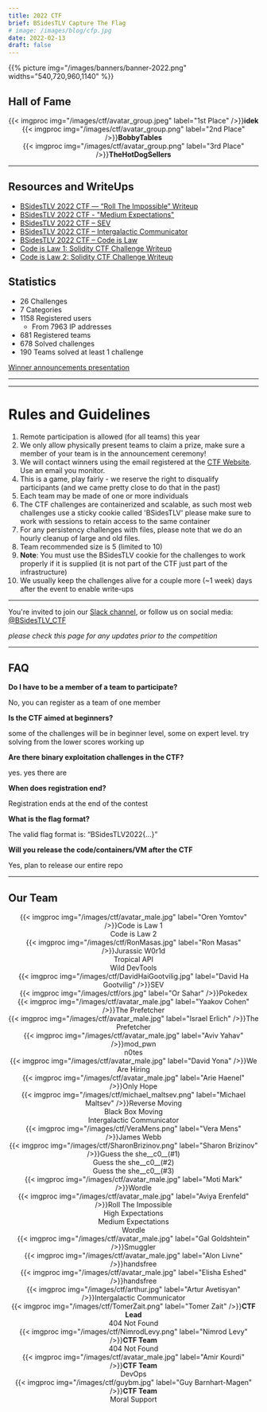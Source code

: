 ```yaml
---
title: 2022 CTF
brief: BSidesTLV Capture The Flag
# image: /images/blog/cfp.jpg
date: 2022-02-13
draft: false
---
```


<div class="row">
    <div class="col-xs-12 col-md-7">{{% picture img="/images/banners/banner-2022.png" widths="540,720,960,1140" %}}</div>
</div>

<!-- #  Timetable

Over 48-hours!

* Start: June 27th 2022, 09:00am (Israel Time)
* End:   June 29st 2022, 18:00am (Israel Time)

**Winner announcement on June 30th, during our event**

{{% timer "Jun 27, 2022 09:00:00" "CTF starts in:" %}}

---

# Registration

The CTF is played on the CTFd platform, you will need to [register](https://ctf22.bsidestlv.com) yourself and join a team in order to play (you can be a member of a single player team)

https://ctf22.bsidestlv.com/ -->

## Hall of Fame

<div class="row around-xs avatars" style="text-align:center">
    <div>{{< imgproc img="/images/ctf/avatar_group.jpeg" label="1st Place" />}}<b>idek</b></div>
</div>
<div class="row around-xs avatars" style="text-align:center">
    <div>{{< imgproc img="/images/ctf/avatar_group.png" label="2nd Place" />}}<b>BobbyTables</b></div>
    <div>{{< imgproc img="/images/ctf/avatar_group.png" label="3rd Place" />}}<b>TheHotDogSellers</b></div>
</div>

---

## Resources and WriteUps

- [BSidesTLV 2022 CTF — “Roll The Impossible” Writeup](https://medium.com/@__omertal__/bsidestlv-2022-ctf-roll-the-impossible-writeup-e5d5a2583909)
- [BSidesTLV 2022 CTF - "Medium Expectations"](https://www.thesecuritywind.com/post/bsidestlv-2022-ctf-medium-expectations)
- [BSidesTLV 2022 CTF – SEV](https://sekai.team/blog/bsidestlv-2022/sev/)
- [BSidesTLV 2022 CTF – Intergalactic Communicator](https://sekai.team/blog/bsidestlv-2022/intergalactic_communicator/)
- [BSidesTLV 2022 CTF – Code is Law](https://sekai.team/blog/bsidestlv-2022/code_is_law/)
- [Code is Law 1: Solidity CTF Challenge Writeup](https://medium.com/@patternrecognizer/solidity-ctf-writeup-code-is-law-1-465428bf4bd5)
- [Code is Law 2: Solidity CTF Challenge Writeup](https://medium.com/@patternrecognizer/code-is-law-2-solidity-ctf-challenge-writeup-c55f072664a9)

## Statistics

* 26 Challenges
* 7 Categories
* 1158 Registered users
    * From 7963 IP addresses
* 681 Registered teams
* 678 Solved challenges
* 190 Teams solved at least 1 challenge

[Winner announcements presentation](//static.bsidestlv.com/BSidesTLV2022.pdf)

---

---
# Rules and Guidelines

1. Remote participation is allowed (for all teams) this year
1. We only allow physically present teams to claim a prize, make sure a member of your team is in the announcement ceremony!
1. We will contact winners using the email registered at the [CTF Website](https://ctf22.bsidestlv.com). Use an email you monitor.
1. This is a game, play fairly - we reserve the right to disqualify participants (and we came pretty close to do that in the past)
1. Each team may be made of one or more individuals
1. The CTF challenges are containerized and scalable, as such most web challenges use a sticky cookie called 'BSidesTLV' please make sure to work with sessions to retain access to the same container
1. For any persistency challenges with files, please note that we do an hourly cleanup of large and old files.
1. Team recommended size is 5 (limited to 10)
1. **Note**: You must use the BSidesTLV cookie for the challenges to work properly if it is supplied (it is not part of the CTF just part of the infrastructure)
1. We usually keep the challenges alive for a couple more (~1 week) days after the event to enable write-ups

---

You're invited to join our [Slack channel](https://slack.bsidestlv.com), or follow us on social media: [@BSidesTLV_CTF](https://twitter.com/BSidesTLV_CTF)

*please check this page for any updates prior to the competition*

---

## FAQ

**Do I have to be a member of a team to participate?**

No, you can register as a team of one member

**Is the CTF aimed at beginners?**

some of the challenges will be in beginner level, some on expert level. try solving from the lower scores working up 

**Are there binary exploitation challenges in the CTF?**

yes. yes there are

**When does registration end?**

Registration ends at the end of the contest

**What is the flag format?**

The valid flag format is: “BSidesTLV2022{…}”

**Will you release the code/containers/VM after the CTF**

Yes, plan to release our entire repo

---

## Our Team

<div class="row around-xs avatars shuffle" style="text-align:center">
    <div>{{< imgproc img="/images/ctf/avatar_male.jpg" label="Oren Yomtov" />}}Code is Law 1<br/>Code is Law 2</div>
    <div>{{< imgproc img="/images/ctf/RonMasas.jpg" label="Ron Masas" />}}Jurassic W0r1d<br/>Tropical API<br/>Wild DevTools</div>
    <div>{{< imgproc img="/images/ctf/DavidHaiGootvilig.jpg" label="David Ha Gootvilig" />}}SEV</div>
    <div>{{< imgproc img="/images/ctf/ors.jpg" label="Or Sahar" />}}Pokedex</div>
    <div>{{< imgproc img="/images/ctf/avatar_male.jpg" label="Yaakov Cohen" />}}The Prefetcher</div>
    <div>{{< imgproc img="/images/ctf/avatar_male.jpg" label="Israel Erlich" />}}The Prefetcher</div>
    <div>{{< imgproc img="/images/ctf/avatar_male.jpg" label="Aviv Yahav" />}}mod_pwn<br/>n0tes</div>
    <div>{{< imgproc img="/images/ctf/avatar_male.jpg" label="David Yona" />}}We Are Hiring</div>
    <div>{{< imgproc img="/images/ctf/avatar_male.jpg" label="Arie Haenel" />}}Only Hope</div>
    <div>{{< imgproc img="/images/ctf/michael_maltsev.png" label="Michael Maltsev" />}}Reverse Moving<br/>Black Box Moving<br/>Intergalactic Communicator</div>
    <div>{{< imgproc img="/images/ctf/VeraMens.png" label="Vera Mens" />}}James Webb</div>
    <div>{{< imgproc img="/images/ctf/SharonBrizinov.png" label="Sharon Brizinov" />}}Guess the she__c0__(#1)<br/>Guess the she__c0__(#2)<br/>Guess the she__c0__(#3)</div>
    <div>{{< imgproc img="/images/ctf/avatar_male.jpg" label="Moti Mark" />}}Wordle</div>
    <div>{{< imgproc img="/images/ctf/avatar_male.jpg" label="Aviya Erenfeld" />}}Roll The Impossible<br/>High Expectations<br/>Medium Expectations<br/>Wordle</div>
    <div>{{< imgproc img="/images/ctf/avatar_male.jpg" label="Gal Goldshtein" />}}Smuggler</div>
    <div>{{< imgproc img="/images/ctf/avatar_male.jpg" label="Alon Livne" />}}handsfree</div>
    <div>{{< imgproc img="/images/ctf/avatar_male.jpg" label="Elisha Eshed" />}}handsfree</div>
    <div>{{< imgproc img="/images/ctf/arthur.jpg" label="Artur Avetisyan" />}}Intergalactic Communicator</div>
    <div>{{< imgproc img="/images/ctf/TomerZait.png" label="Tomer Zait" />}}<b>CTF Lead</b><br/>404 Not Found</div>
    <div>{{< imgproc img="/images/ctf/NimrodLevy.png" label="Nimrod Levy" />}}<b>CTF Team</b><br/>404 Not Found</div>
    <div>{{< imgproc img="/images/ctf/avatar_male.jpg" label="Amir Kourdi" />}}<b>CTF Team</b><br/>DevOps</div>
    <div>{{< imgproc img="/images/ctf/guybm.jpg" label="Guy Barnhart-Magen" />}}<b>CTF Team</b><br/>Moral Support</div>
</div>

